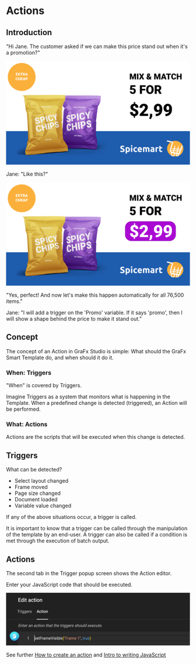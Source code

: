# Actions

## Introduction

"Hi Jane. The customer asked if we can make this price stand out when it's a promotion?"

![](ad1.png)

Jane: "Like this?"

![](ad2.png)

"Yes, perfect! And now let's make this happen automatically for all 76,500 items."

Jane: "I will add a trigger on the 'Promo' variable. If it says 'promo', then I will show a shape behind the price to make it stand out."

## Concept

The concept of an Action in GraFx Studio is simple: What should the GraFx Smart Template do, and when should it do it.

### When: Triggers

"When" is covered by Triggers.

Imagine Triggers as a system that monitors what is happening in the Template. When a predefined change is detected (triggered), an Action will be performed.

### What: Actions

Actions are the scripts that will be executed when this change is detected.

## Triggers

What can be detected?

- Select layout changed
- Frame moved
- Page size changed
- Document loaded
- Variable value changed

If any of the above situations occur, a trigger is called.

It is important to know that a trigger can be called through the manipulation of the template by an end-user. A trigger can also be called if a condition is met through the execution of batch output.

## Actions

The second tab in the Trigger popup screen shows the Action editor.

Enter your JavaScript code that should be executed.

![image](actioncode.png)

See further [How to create an action](/GraFx-Studio/guides/actions/create/) and [Intro to writing JavaScript](/GraFx-Studio/guides/actions/javascript/)